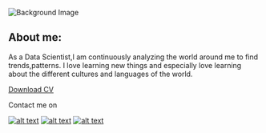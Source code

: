 

![Background Image](https://cdn.vox-cdn.com/uploads/chorus_asset/file/19167110/DigiTale_v2_Landscape.0.png)

## About me:
As a Data Scientist,I am continuously analyzing the world around me to find trends,patterns. I love learning new things and especially love learning about the different cultures and languages of the world.

[Download CV](https://github.com/aadiharan99/aadiharan99.github.io/blob/master/docs/Aadityaharan%20Ganesh%20CV.docx)

Contact me on

[![alt text][1.1]][1]
[![alt text][2.1]][2]
[![alt text][3.1]][3]





[1.1]: http://i.imgur.com/wWzX9uB.png (twitter icon without padding)
[2.1]: http://i.imgur.com/fep1WsG.png (facebook icon without padding)
[3.1]: http://i.imgur.com/9I6NRUm.png (github icon without padding)


[1]: https://twitter.com/aadiharan99
[2]: https://www.facebook.com/aaditya.haran
[3]: https://twitter.com/aadiharan99








